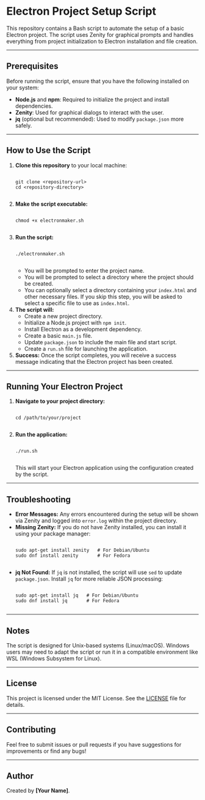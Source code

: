 # Electron Project Setup Script

<p>This repository contains a Bash script to automate the setup of a basic Electron project. The script uses Zenity for graphical prompts and handles everything from project initialization to Electron installation and file creation.</p>

<hr>

## Prerequisites

<p>Before running the script, ensure that you have the following installed on your system:</p>

<ul>
    <li><strong>Node.js</strong> and <strong>npm</strong>: Required to initialize the project and install dependencies.</li>
    <li><strong>Zenity</strong>: Used for graphical dialogs to interact with the user.</li>
    <li><strong>jq</strong> (optional but recommended): Used to modify <code>package.json</code> more safely.</li>
</ul>

<hr>

## How to Use the Script

<ol>
    <li>
        <strong>Clone this repository</strong> to your local machine:
        <pre><code>
git clone &lt;repository-url&gt;
cd &lt;repository-directory&gt;
        </code></pre>
    </li>
    <li>
        <strong>Make the script executable:</strong>
        <pre><code>
chmod +x electronmaker.sh
        </code></pre>
    </li>
    <li>
        <strong>Run the script:</strong>
        <pre><code>
./electronmaker.sh
        </code></pre>
        <ul>
            <li>You will be prompted to enter the project name.</li>
            <li>You will be prompted to select a directory where the project should be created.</li>
            <li>You can optionally select a directory containing your <code>index.html</code> and other necessary files. If you skip this step, you will be asked to select a specific file to use as <code>index.html</code>.</li>
        </ul>
    </li>
    <li>
        <strong>The script will:</strong>
        <ul>
            <li>Create a new project directory.</li>
            <li>Initialize a Node.js project with <code>npm init</code>.</li>
            <li>Install Electron as a development dependency.</li>
            <li>Create a basic <code>main.js</code> file.</li>
            <li>Update <code>package.json</code> to include the main file and start script.</li>
            <li>Create a <code>run.sh</code> file for launching the application.</li>
        </ul>
    </li>
    <li>
        <strong>Success:</strong> Once the script completes, you will receive a success message indicating that the Electron project has been created.
    </li>
</ol>

<hr>

## Running Your Electron Project

<ol>
    <li>
        <strong>Navigate to your project directory:</strong>
        <pre><code>
cd /path/to/your/project
        </code></pre>
    </li>
    <li>
        <strong>Run the application:</strong>
        <pre><code>
./run.sh
        </code></pre>
        <p>This will start your Electron application using the configuration created by the script.</p>
    </li>
</ol>

<hr>

## Troubleshooting

<ul>
    <li>
        <strong>Error Messages:</strong> Any errors encountered during the setup will be shown via Zenity and logged into <code>error.log</code> within the project directory.
    </li>
    <li>
        <strong>Missing Zenity:</strong> If you do not have Zenity installed, you can install it using your package manager:
        <pre><code>
sudo apt-get install zenity   # For Debian/Ubuntu
sudo dnf install zenity       # For Fedora
        </code></pre>
    </li>
    <li>
        <strong>jq Not Found:</strong> If <code>jq</code> is not installed, the script will use <code>sed</code> to update <code>package.json</code>. Install <code>jq</code> for more reliable JSON processing:
        <pre><code>
sudo apt-get install jq   # For Debian/Ubuntu
sudo dnf install jq       # For Fedora
        </code></pre>
    </li>
</ul>

<hr>

## Notes

<p>The script is designed for Unix-based systems (Linux/macOS). Windows users may need to adapt the script or run it in a compatible environment like WSL (Windows Subsystem for Linux).</p>

<hr>

## License

<p>This project is licensed under the MIT License. See the <a href="LICENSE">LICENSE</a> file for details.</p>

<hr>

## Contributing

<p>Feel free to submit issues or pull requests if you have suggestions for improvements or find any bugs!</p>

<hr>

## Author

<p>Created by <strong>[Your Name]</strong>.</p>
